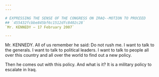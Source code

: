```yaml
---
---

# EXPRESSING THE SENSE OF THE CONGRESS ON IRAQ--MOTION TO PROCEED
## `455432fcbbe845bf6c1512dfc8402c28`
`Mr. KENNEDY — 17 February 2007`

---
```



Mr. KENNEDY. All of us remember he said: Do not rush me. I want to 
talk to the generals. I want to talk to political leaders. I want to 
talk to people all over this country and all over the world to find out 
a new policy.

Then he comes out with this policy. And what is it? It is a military 
policy to escalate in Iraq.
